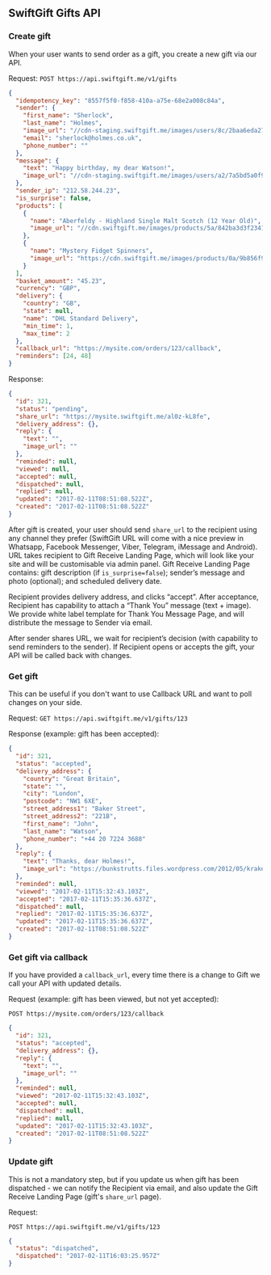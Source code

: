 ## SwiftGift Gifts API

### Create gift
When your user wants to send order as a gift, you create a new gift via our API.

Request: `POST https://api.swiftgift.me/v1/gifts`
```json
{
  "idempotency_key": "8557f5f0-f858-410a-a75e-68e2a008c84a",
  "sender": {
    "first_name": "Sherlock",
    "last_name": "Holmes",
    "image_url": "//cdn-staging.swiftgift.me/images/users/8c/2baa6eda270623f03c4d8d44bec9d2.jpg",
    "email": "sherlock@holmes.co.uk",
    "phone_number": ""
  },
  "message": {
    "text": "Happy birthday, my dear Watson!",
    "image_url": "//cdn-staging.swiftgift.me/images/users/a2/7a5bd5a0f9943fc021adae269c316b.jpg"
  },
  "sender_ip": "212.58.244.23",
  "is_surprise": false,
  "products": [
    {
      "name": "Aberfeldy - Highland Single Malt Scotch (12 Year Old)",
      "image_url": "//cdn.swiftgift.me/images/products/5a/842ba3d3f2341e6a5a0c49c0735699.jpg"
    },
    {
      "name": "Mystery Fidget Spinners",
      "image_url": "https://cdn.swiftgift.me/images/products/0a/9b856f95e0afc3a3fbc16276314b13.jpg"
    }
  ],
  "basket_amount": "45.23",
  "currency": "GBP",
  "delivery": {
    "country": "GB",
    "state": null,
    "name": "DHL Standard Delivery",
    "min_time": 1,
    "max_time": 2
  },
  "callback_url": "https://mysite.com/orders/123/callback",
  "reminders": [24, 48]
}
```
Response:
```json
{
  "id": 321,
  "status": "pending",
  "share_url": "https://mysite.swiftgift.me/al0z-kL8fe",
  "delivery_address": {},
  "reply": {
    "text": "",
    "image_url": ""
  },
  "reminded": null,
  "viewed": null,
  "accepted": null,
  "dispatched": null,
  "replied": null,
  "updated": "2017-02-11T08:51:08.522Z",
  "created": "2017-02-11T08:51:08.522Z"
}
```
After gift is created, your user should send `share_url` to the recipient using any channel they prefer (SwiftGift URL will come with a nice preview in Whatsapp, Facebook Messenger, Viber, Telegram, iMessage and Android).
URL takes recipient to Gift Receive Landing Page, which will look like your site and will be customisable via admin panel.
Gift Receive Landing Page contains: gift description (if `is_surprise=false`); sender’s message and photo (optional); and scheduled delivery date.

Recipient provides delivery address, and clicks “accept”.
After acceptance, Recipient has capability to attach a “Thank You” message (text + image). We provide white label template for Thank You Message Page, and will distribute the message to Sender via email.

After sender shares URL, we wait for recipient’s decision (with capability to send reminders to the sender).
If Recipient opens or accepts the gift, your API will be called back with changes.

### Get gift
This can be useful if you don't want to use Callback URL and want to poll changes on your side.

Request: `GET https://api.swiftgift.me/v1/gifts/123`

Response (example: gift has been accepted):
```json
{
  "id": 321,
  "status": "accepted",
  "delivery_address": {
    "country": "Great Britain",
    "state": "",
    "city": "London",
    "postcode": "NW1 6XE",
    "street_address1": "Baker Street",
    "street_address2": "221B",
    "first_name": "John",
    "last_name": "Watson",
    "phone_number": "+44 20 7224 3688"
  },
  "reply": {
    "text": "Thanks, dear Holmes!",
    "image_url": "https://bunkstrutts.files.wordpress.com/2012/05/kraken-crackin.gif"
  },
  "reminded": null,
  "viewed": "2017-02-11T15:32:43.103Z",
  "accepted": "2017-02-11T15:35:36.637Z",
  "dispatched": null,
  "replied": "2017-02-11T15:35:36.637Z",
  "updated": "2017-02-11T15:35:36.637Z",
  "created": "2017-02-11T08:51:08.522Z"
}
```

### Get gift via callback
If you have provided a `callback_url`, every time there is a change to Gift we call your API with updated details.

Request (example: gift has been viewed, but not yet accepted):

`POST https://mysite.com/orders/123/callback`
```json
{
  "id": 321,
  "status": "accepted",
  "delivery_address": {},
  "reply": {
    "text": "",
    "image_url": ""
  },
  "reminded": null,
  "viewed": "2017-02-11T15:32:43.103Z",
  "accepted": null,
  "dispatched": null,
  "replied": null,
  "updated": "2017-02-11T15:32:43.103Z",
  "created": "2017-02-11T08:51:08.522Z"
}
```

### Update gift
This is not a mandatory step, but if you update us when gift has been
dispatched - we can notify the Recipient via email, and also update the
Gift Receive Landing Page (gift's `share_url` page).

Request:

`POST https://api.swiftgift.me/v1/gifts/123`
```json
{
  "status": "dispatched",
  "dispatched": "2017-02-11T16:03:25.957Z"
}
```

